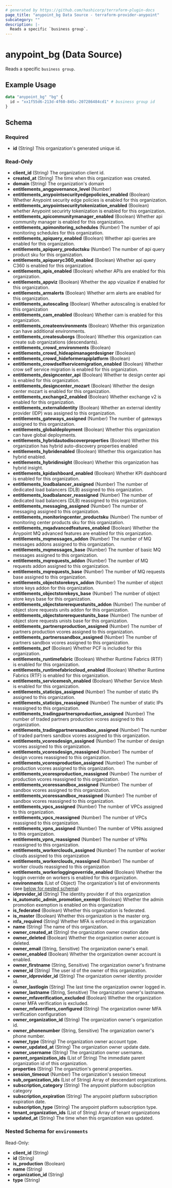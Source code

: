 ```yaml
---
# generated by https://github.com/hashicorp/terraform-plugin-docs
page_title: "anypoint_bg Data Source - terraform-provider-anypoint"
subcategory: ""
description: |-
  Reads a specific `business group`.
---
```


# anypoint_bg (Data Source)

Reads a specific `business group`.

## Example Usage

```terraform
data "anypoint_bg" "bg" {
  id = "xx1f55d6-213d-4f60-845c-207286484cd1" # business group id
}
```

<!-- schema generated by tfplugindocs -->
## Schema

### Required

- **id** (String) This organization's generated unique id.

### Read-Only

- **client_id** (String) The organization client id.
- **created_at** (String) The time when this organization was created.
- **domain** (String) The organization's domain
- **entitlements_anggovernance_level** (Number)
- **entitlements_anypointsecurityedgepolicies_enabled** (Boolean) Whether Anypoint security edge policies is enabled for this organization.
- **entitlements_anypointsecuritytokenization_enabled** (Boolean) whether Anypoint securirty tokenization is enabled for this organization.
- **entitlements_apicommunitymanager_enabled** (Boolean) Whether api community manager is enabled for this organization.
- **entitlements_apimonitoring_schedules** (Number) The number of api monitoring schedules for this organization.
- **entitlements_apiquery_enabled** (Boolean) Whether api queries are enabled for this organization.
- **entitlements_apiquery_productsku** (Number) The number of api query product sku for this organization.
- **entitlements_apiqueryc360_enabled** (Boolean) Whether api query C360 is enabled for this organization.
- **entitlements_apis_enabled** (Boolean) whether APIs are enabled for this organization.
- **entitlements_appviz** (Boolean) Whether the app vizualize if enabled for this organization.
- **entitlements_armalerts** (Boolean) Whether arm alerts are enabled for this organization.
- **entitlements_autoscaling** (Boolean) Whether autoscaling is enabled for this organization
- **entitlements_cam_enabled** (Boolean) Whether cam is enabled for this organization.
- **entitlements_createenvironments** (Boolean) Whether this organization can have additional environments.
- **entitlements_createsuborgs** (Boolean) Whether this organization can create sub organizations (descendants).
- **entitlements_crowd_environments** (Boolean)
- **entitlements_crowd_hideapimanagerdesigner** (Boolean)
- **entitlements_crowd_hideformerapiplatform** (Boolean)
- **entitlements_crowdselfservicemigration_enabled** (Boolean) Whether crow self service migration is enabled for this organization.
- **entitlements_designcenter_api** (Boolean) Whether te design center api is enabled for this organization.
- **entitlements_designcenter_mozart** (Boolean) Whether the design center mozart is enabled for this organization.
- **entitlements_exchange2_enabled** (Boolean) Whether exchange v2 is enabled for this organization.
- **entitlements_externalidentity** (Boolean) Whether an external identity provider (IDP) was assigned to this organization.
- **entitlements_gateways_assigned** (Number) The number of gateways assigned to this organization.
- **entitlements_globaldeployment** (Boolean) Whether this organization can have global deployments.
- **entitlements_hybridautodiscoverproperties** (Boolean) Whether this organization has hybrid auto-discovery properties enabled
- **entitlements_hybridenabled** (Boolean) Whether this organization has hybrid enabled.
- **entitlements_hybridinsight** (Boolean) Whether this organization has hybrid insight.
- **entitlements_kpidashboard_enabled** (Boolean) Whether KPI dashboard is enabled for this organization.
- **entitlements_loadbalancer_assigned** (Number) The number of dedicated load balancers (DLB) assigned to this organization.
- **entitlements_loadbalancer_reassigned** (Number) The number of dedicated load balancers (DLB) reassigned to this organization.
- **entitlements_messaging_assigned** (Number) The number of messaging assigned to this organization.
- **entitlements_monitoringcenter_productsku** (Number) The number of monitoring center products sku for this organization.
- **entitlements_mqadvancedfeatures_enabled** (Boolean) Whether the Anypoint MQ advanced features are enabled for this organization.
- **entitlements_mqmessages_addon** (Number) The number of MQ messages addons assigned to this organization.
- **entitlements_mqmessages_base** (Number) The number of basic MQ messages assigned to this organization.
- **entitlements_mqrequests_addon** (Number) The number of MQ requests addon assigned to this organization.
- **entitlements_mqrequests_base** (Number) The number of MQ requests base assigned to this organization.
- **entitlements_objectstorekeys_addon** (Number) The number of object store keys addon for this organization.
- **entitlements_objectstorekeys_base** (Number) The number of object store keys base for this organization.
- **entitlements_objectstorerequestunits_addon** (Number) The number of object store requests units addon for this organization.
- **entitlements_objectstorerequestunits_base** (Number) The number of object store requests unists base for this organization.
- **entitlements_partnersproduction_assigned** (Number) The number of partners production vcores assigned to this organization.
- **entitlements_partnerssandbox_assigned** (Number) The number of partners sandbox vcores assigned to this organization.
- **entitlements_pcf** (Boolean) Whether PCF is included for this organization.
- **entitlements_runtimefabric** (Boolean) Whether Runtime Fabrics (RTF) is enabled for this organization.
- **entitlements_runtimefabriccloud_enabled** (Boolean) Whether Runtime Fabrics (RTF) is enabled for this organization.
- **entitlements_servicemesh_enabled** (Boolean) Whether Service Mesh is enabled for this organization.
- **entitlements_staticips_assigned** (Number) The number of static IPs assigned to this organization.
- **entitlements_staticips_reassigned** (Number) The number of static IPs reassigned to this organization.
- **entitlements_tradingpartnersproduction_assigned** (Number) The number of traded partners production vcores assigned to this organization.
- **entitlements_tradingpartnerssandbox_assigned** (Number) The number of traded partners sandbox vcores assigned to this organization.
- **entitlements_vcoresdesign_assigned** (Number) The number of design vcores assigned to this organization.
- **entitlements_vcoresdesign_reassigned** (Number) The number of design vcores reassigned to this organization.
- **entitlements_vcoresproduction_assigned** (Number) The number of production vcores assigned to this organization.
- **entitlements_vcoresproduction_reassigned** (Number) The number of production vcores reassigned to this organization.
- **entitlements_vcoressandbox_assigned** (Number) The number of sandbox vcores assigned to this organization.
- **entitlements_vcoressandbox_reassigned** (Number) The number of sandbox vcores reassigned to this organization.
- **entitlements_vpcs_assigned** (Number) The number of VPCs assigned to this organization.
- **entitlements_vpcs_reassigned** (Number) The number of VPCs reassigned to this organization.
- **entitlements_vpns_assigned** (Number) The number of VPNs assigned to this organization.
- **entitlements_vpns_reassigned** (Number) The number of VPNs reassigned to this organization.
- **entitlements_workerclouds_assigned** (Number) The number of worker clouds assigned to this organization
- **entitlements_workerclouds_reassigned** (Number) The number of worker clouds reassigned to this organization
- **entitlements_workerloggingoverride_enabled** (Boolean) Whether the loggin override on workers is enabled for this organization.
- **environments** (List of Object) The organization's list of environments (see [below for nested schema](#nestedatt--environments))
- **idprovider_id** (String) The identity provider if of this organization
- **is_automatic_admin_promotion_exempt** (Boolean) Whether the admin promotion exemption is enabled on this organization
- **is_federated** (Boolean) Whether this organization is federated.
- **is_master** (Boolean) Whether this organization is the master org.
- **mfa_required** (String) Whether MFA is enforced in this organization
- **name** (String) The name of this organization.
- **owner_created_at** (String) the organization owner creation date
- **owner_deleted** (Boolean) Whether the organization owner account is deleted.
- **owner_email** (String, Sensitive) The organization owner's email.
- **owner_enabled** (Boolean) Whether the organization owner account is enabled.
- **owner_firstname** (String, Sensitive) The organization owner's firstname
- **owner_id** (String) The user id of the owner of this organization.
- **owner_idprovider_id** (String) The organization owner identity provider id.
- **owner_lastlogin** (String) The last time the organization owner logged in.
- **owner_lastname** (String, Sensitive) The organization owner's lastname.
- **owner_mfaverification_excluded** (Boolean) Whether the organization owner MFA verification is excluded.
- **owner_mfaverifiers_configured** (String) The organization owner MFA verification configuration
- **owner_organization_id** (String) The organization owner's organization id.
- **owner_phonenumber** (String, Sensitive) The organization owner's phone number.
- **owner_type** (String) The organization owner account type.
- **owner_updated_at** (String) The organization owner update date.
- **owner_username** (String) The organization owner username.
- **parent_organization_ids** (List of String) The immediate parent organization id of this organization.
- **properties** (String) The organiztion's general properties.
- **session_timeout** (Number) The organization's session timeout
- **sub_organization_ids** (List of String) Array of descendant organizations.
- **subscription_category** (String) The anypoint platform subscription category
- **subscription_expiration** (String) The anypoint platform subscription expiration date.
- **subscription_type** (String) The anypoint platform subscription type.
- **tenant_organization_ids** (List of String) Array of tenant organizations
- **updated_at** (String) The time when this organization was updated.

<a id="nestedatt--environments"></a>
### Nested Schema for `environments`

Read-Only:

- **client_id** (String)
- **id** (String)
- **is_production** (Boolean)
- **name** (String)
- **organization_id** (String)
- **type** (String)


